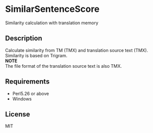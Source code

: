 # SimilarSentenceScore
Similarity calculation with translation memory

## Description 
Calculate similarity from TM (TMX) and translation source text (TMX). Similarity is based on Trigram.  
**NOTE**  
The file format of the translation source text is also TMX.

## Requirements  
- Perl5.26 or above
- Windows

## License
MIT
